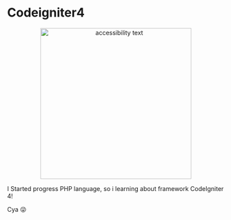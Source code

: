 
 # Codeigniter4
<p align="center">
  <img src="http://2.bp.blogspot.com/-XiMuRF2uafk/VUQkbriuMMI/AAAAAAAAAJg/xk41YtbJE1E/s1600/codeigniter-logo.png" width="350" alt="accessibility text">
</p>
I Started progress PHP language, so i learning about framework CodeIgniter 4!

Cya 😜
